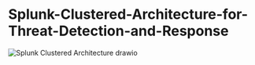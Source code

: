 # Splunk-Clustered-Architecture-for-Threat-Detection-and-Response
![Splunk Clustered Architecture drawio](https://github.com/user-attachments/assets/62e755ad-c783-4967-9b3a-5194e449acb0)
